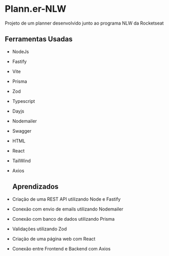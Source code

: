 # Plann.er-NLW
Projeto de um planner desenvolvido junto ao programa NLW da Rocketseat

## Ferramentas Usadas
- NodeJs
- Fastify
- Vite
- Prisma
- Zod
- Typescript
- Dayjs
- Nodemailer
- Swagger
- HTML
- React
- TailWind
- Axios

  ## Aprendizados

- Criação de uma REST API utilizando Node e Fastify
- Conexão com envio de emails utilizando Nodemailer
- Conexão com banco de dados utilizando Prisma
- Validações utilizando Zod
- Criação de uma página web com React
- Conexão entre Frontend e Backend com Axios
